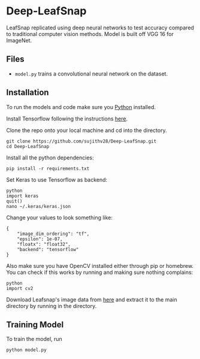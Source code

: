 # Deep-LeafSnap
LeafSnap replicated using deep neural networks to test accuracy compared to traditional computer vision methods. Model is built off VGG 16 for ImageNet.

## Files
* `model.py` trains a convolutional neural network on the dataset.

## Installation
To run the models and code make sure you [Python](https://www.python.org/downloads/) installed.

Install Tensorflow following the instructions [here](https://www.tensorflow.org/install/).

Clone the repo onto your local machine and cd into the directory.
```
git clone https://github.com/sujithv28/Deep-LeafSnap.git
cd Deep-LeafSnap
```

Install all the python dependencies:
```
pip install -r requirements.txt
```
Set Keras to use Tensorflow as backend:
```
python
import keras
quit()
nano ~/.keras/keras.json
```
Change your values to look something like:
```
{
    "image_dim_ordering": "tf",
    "epsilon": 1e-07,
    "floatx": "float32",
    "backend": "tensorflow"
}
```
Also make sure you have OpenCV installed either through pip or homebrew. You can check if this works by running and making sure nothing complains:
```
python
import cv2
```
Download Leafsnap's image data from [here](http://leafsnap.com/dataset/) and extract it to the main directory by running in the directory.

## Training Model
To train the model, run
```
python model.py
```
